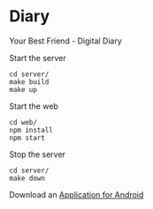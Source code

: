 # Diary
Your Best Friend - Digital Diary

Start the server
```
cd server/
make build
make up
```

Start the web
```
cd web/
npm install
npm start
```

Stop the server
```
cd server/
make down
```

Download an [Application for Android](https://github.com/NataliiaRybalka/diary/blob/main/yourbestfriend.apk)
